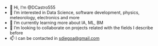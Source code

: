 - 👋 Hi, I’m @DCastro555
- 👀 I’m interested in Data Science, software development, physics, meteorology, electronics and more
- 🌱 I’m currently learning more about IA, ML, BM
- 💞️ I’m looking to collaborate on projects related with the fields I describe before
- 📫 I can be contacted in sdiegoa@gmail.com

<!---
DCastro555/DCastro555 is a ✨ special ✨ repository because its `README.md` (this file) appears on your GitHub profile.
You can click the Preview link to take a look at your changes.
--->
